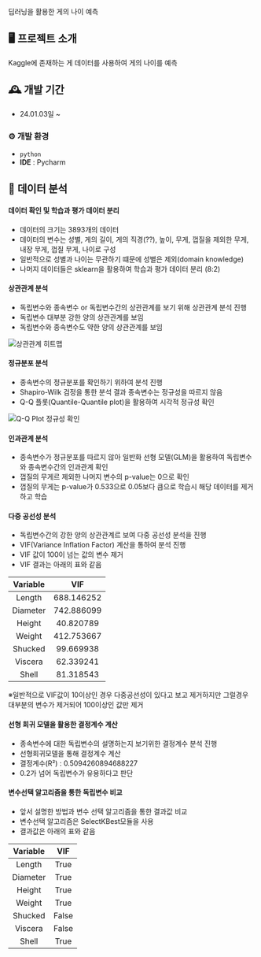 딥러닝을 활용한 게의 나이 예측

## 🖥️ 프로젝트 소개
Kaggle에 존재하는 게 데이터를 사용하여 게의 나이를 예측
<br>

## 🕰️ 개발 기간
* 24.01.03일 ~

### ⚙️ 개발 환경
- `python`
- **IDE** : Pycharm

## 📌 데이터 분석
#### 데이터 확인 및 학습과 평가 데이터 분리
- 데이터의 크기는 3893개의 데이터
- 데이터의 변수는 성별, 게의 길이, 게의 직경(??), 높이, 무게, 껍질을 제외한 무게, 내장 무게, 껍질 무게, 나이로 구성
- 일반적으로 성별과 나이는 무관하기 떄문에 성별은 제외(domain knowledge)
- 나머지 데이터들은 sklearn을 활용하여 학습과 평가 데이터 분리 (8:2)

#### 상관관계 분석
- 독립변수와 종속변수 or 독립변수간의 상관관계를 보기 위해 상관관계 분석 진행
- 독립변수 대부분 강한 양의 상관관계를 보임
- 독립변수와 종속변수도 약한 양의 상관관계를 보임

![상관관계 히트맵](https://github.com/whcjfdudwkd/CrabAgePrediction/assets/70883264/32d3ed04-0e3a-4490-a603-b9e4f899d909)

#### 정규분포 분석
- 종속변수의 정규분포를 확인하기 위하여 분석 진행
- Shapiro-Wilk 검정을 통한 분석 결과 종속변수는 정규성을 따르지 않음
- Q-Q 플롯(Quantile-Quantile plot)을 활용하여 시각적 정규성 확인

![Q-Q Plot 정규성 확인](https://github.com/whcjfdudwkd/CrabAgePrediction/assets/70883264/17688a19-6db0-4568-bc72-aecddaa6db04)

#### 인과관계 분석
- 종속변수가 정규분포를 따르지 않아 일반화 선형 모델(GLM)을 활용하여 독립변수와 종속변수간의 인과관계 확인
- 껍질의 무게르 제외한 나머지 변수의 p-value는 0으로 확인
- 껍질의 무게는 p-value가 0.533으로 0.05보다 큼으로 학습시 해당 데이터를 제거하고 학습

#### 다중 공선성 분석
- 독립변수간의 강한 양의 상관관계르 보여 다중 공선성 분석을 진행
- VIF(Variance Inflation Factor) 계산을 통하여 분석 진행
- VIF 값이 100이 넘는 값의 변수 제거
- VIF 결과는 아래의 표와 같음

|Variable|VIF|
|:------:|:--------:|
|Length|688.146252|
|Diameter|742.886099|
|Height|40.820789|
|Weight|412.753667|
|Shucked|99.669938|
|Viscera|62.339241|
|Shell|81.318543|

※일반적으로 VIF값이 10이상인 경우 다중공선성이 있다고 보고 제거하지만 그럴경우 대부분의 변수가 제거되어 100이상인 값만 제거

#### 선형 회귀 모델을 활용한 결정계수 계산
- 종속변수에 대한 독립변수의 설명하는지 보기위한 결정계수 분석 진행
- 선형회귀모델을 통해 결정계수 계산
- 결정계수(R²) : 0.5094260894688227
- 0.2가 넘어 독립변수가 유용하다고 판단
  
#### 변수선택 알고리즘을 통한 독립변수 비교
- 앞서 설명한 방법과 변수 선택 알고리즘을 통한 결과값 비교
- 변수선택 알고리즘은 SelectKBest모듈을 사용
- 결과값은 아래의 표와 같음

|Variable|VIF|
|:---:|:---:|
|Length|True|
|Diameter|True|
|Height|True|
|Weight|True|
|Shucked|False|
|Viscera|False|
|Shell|True|
